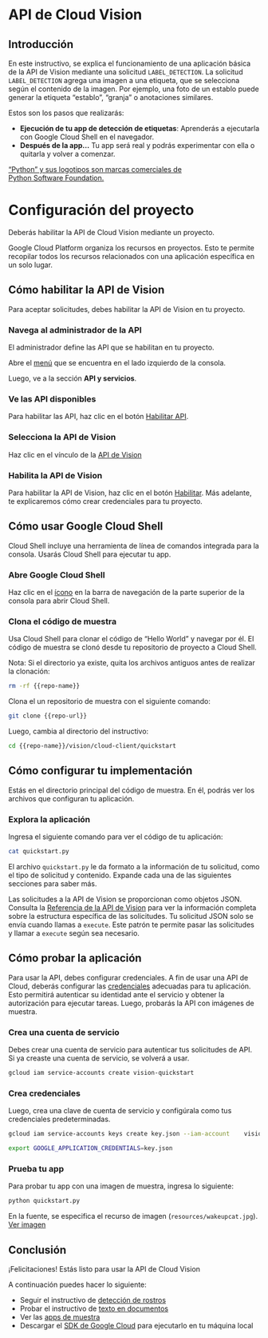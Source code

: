 # API de Cloud Vision

<walkthrough-test-start-page url="/start?tutorial=python_vision_quickstart_v2"></walkthrough-test-start-page>

<walkthrough-tutorial-url url="https://cloud.google.com/vision/docs/label-tutorial"></walkthrough-tutorial-url>

<walkthrough-watcher-constant value="https://github.com/GoogleCloudPlatform/python-docs-samples.git" key="repo-url"></walkthrough-watcher-constant>

<walkthrough-watcher-constant value="python-docs-samples" key="repo-name"></walkthrough-watcher-constant>

<walkthrough-devshell-precreate></walkthrough-devshell-precreate>

## Introducción

En este instructivo, se explica el funcionamiento de una aplicación básica de la
API de Vision mediante una solicitud `LABEL_DETECTION`. La solicitud
`LABEL_DETECTION` agrega una imagen a una etiqueta, que se selecciona según el
contenido de la imagen. Por ejemplo, una foto de un establo puede generar la
etiqueta “establo”, “granja” o anotaciones similares.

Estos son los pasos que realizarás:

*   **Ejecución de tu app de detección de etiquetas**: Aprenderás a ejecutarla
    con Google Cloud Shell en el navegador.
*   **Después de la app…** Tu app será real y podrás experimentar con ella o
    quitarla y volver a comenzar.

[“Python” y sus logotipos son marcas comerciales de
Python Software Foundation.](walkthrough://footnote)

# Configuración del proyecto

Deberás habilitar la API de Cloud Vision mediante un proyecto.

Google Cloud Platform organiza los recursos en proyectos. Esto te permite
recopilar todos los recursos relacionados con una aplicación específica en un
solo lugar.

<walkthrough-project-billing-setup></walkthrough-project-billing-setup>

## Cómo habilitar la API de Vision

Para aceptar solicitudes, debes habilitar la API de Vision en tu proyecto.

### Navega al administrador de la API

El administrador define las API que se habilitan en tu proyecto.

Abre el [menú](walkthrough://spotlight-pointer?spotlightId=console-nav-menu) que
se encuentra en el lado izquierdo de la consola.

Luego, ve a la sección **API y servicios**.

<walkthrough-menu-navigation sectionid="API_SECTION"></walkthrough-menu-navigation>

### Ve las API disponibles

Para habilitar las API, haz clic en el botón [Habilitar
API](walkthrough://spotlight-pointer?cssSelector=.p6n-action-bar-button).

### Selecciona la API de Vision

Haz clic en el vínculo de la
[API de Vision](walkthrough://spotlight-pointer?cssSelector=.p6n-action-bar-button)

### Habilita la API de Vision

Para habilitar la API de Vision, haz clic en el botón
[Habilitar](walkthrough://spotlight-pointer?spotlightId=api-vision.googleapis.com).
Más adelante, te explicaremos cómo crear credenciales para tu proyecto.

## Cómo usar Google Cloud Shell

Cloud Shell incluye una herramienta de línea de comandos integrada para la
consola. Usarás Cloud Shell para ejecutar tu app.

### Abre Google Cloud Shell

Haz clic en el
<walkthrough-cloud-shell-icon></walkthrough-cloud-shell-icon>
[ícono](walkthrough://spotlight-pointer?spotlightId=devshell-activate-button)
en la barra de navegación de la parte superior de la consola para abrir
Cloud Shell.

### Clona el código de muestra

Usa Cloud Shell para clonar el código de “Hello World” y navegar por él. El
código de muestra se clonó desde tu repositorio de proyecto a Cloud Shell.

Nota: Si el directorio ya existe, quita los archivos antiguos antes de realizar
la clonación:

```bash
rm -rf {{repo-name}}
```

Clona el un repositorio de muestra con el siguiente comando:

```bash
git clone {{repo-url}}
```

Luego, cambia al directorio del instructivo:

```bash
cd {{repo-name}}/vision/cloud-client/quickstart
```

## Cómo configurar tu implementación

Estás en el directorio principal del código de muestra. En él, podrás ver los
archivos que configuran tu aplicación.

### Explora la aplicación

Ingresa el siguiente comando para ver el código de tu aplicación:

```bash
cat quickstart.py
```

El archivo `quickstart.py` le da formato a la información de tu solicitud, como
el tipo de solicitud y contenido. Expande cada una de las siguientes secciones
para saber más.

Las solicitudes a la API de Vision se proporcionan como objetos JSON. Consulta
la [Referencia de la API de Vision][vision-request-doc] para ver la información
completa sobre la estructura específica de las solicitudes. Tu solicitud JSON
solo se envía cuando llamas a `execute`. Este patrón te permite pasar las
solicitudes y llamar a `execute` según sea necesario.

## Cómo probar la aplicación

Para usar la API, debes configurar credenciales. A fin de usar una API de Cloud,
deberás configurar las [credenciales][auth-doc] adecuadas para tu aplicación.
Esto permitirá autenticar su identidad ante el servicio y obtener la
autorización para ejecutar tareas. Luego, probarás la API con imágenes de
muestra.

### Crea una cuenta de servicio

Debes crear una cuenta de servicio para autenticar tus solicitudes de API. Si ya
creaste una cuenta de servicio, se volverá a usar.

```bash
gcloud iam service-accounts create vision-quickstart
```

### Crea credenciales

Luego, crea una clave de cuenta de servicio y configúrala como tus credenciales
predeterminadas.

```bash
gcloud iam service-accounts keys create key.json --iam-account    vision-quickstart@{{project-id}}.iam.gserviceaccount.com
```

```bash
export GOOGLE_APPLICATION_CREDENTIALS=key.json
```

<walkthrough-test-code-output text="created key"></walkthrough-test-code-output>

### Prueba tu app

Para probar tu app con una imagen de muestra, ingresa lo siguiente:

```bash
python quickstart.py
```

En la fuente, se especifica el recurso de imagen (`resources/wakeupcat.jpg`).
[Ver imagen][cat-picture]

## Conclusión

<walkthrough-conclusion-trophy></walkthrough-conclusion-trophy>

¡Felicitaciones! Estás listo para usar la API de Cloud Vision

A continuación puedes hacer lo siguiente:

*   Seguir el instructivo de [detección de rostros][face-tutorial]
*   Probar el instructivo de [texto en documentos][document-text-tutorial]
*   Ver las [apps de muestra][vision-samples]
*   Descargar el [SDK de Google Cloud][get-cloud-sdk] para ejecutarlo en tu
    máquina local

[auth-doc]: https://cloud.google.com/vision/docs/auth
[cat-picture]: https://raw.githubusercontent.com/GoogleCloudPlatform/python-docs-samples/master/vision/cloud-client/quickstart/resources/wakeupcat.jpg
[document-text-tutorial]: https://cloud.google.com/vision/docs/fulltext-annotations
[face-tutorial]: https://cloud.google.com/vision/docs/face-tutorial
[get-cloud-sdk]: https://cloud.google.com/sdk/
[vision-request-doc]: https://cloud.google.com/vision/reference/rest
[vision-samples]: https://cloud.google.com/vision/docs/samples
